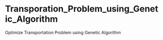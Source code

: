 # Transporation_Problem_using_Genetic_Algorithm
Optimize Transportation Problem using Genetic Algorithm

